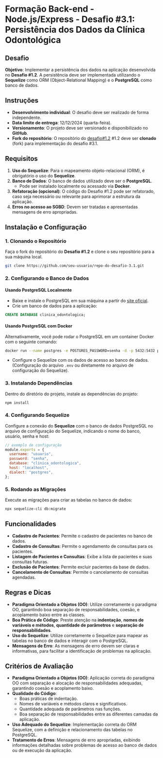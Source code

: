 # Formação Back-end - Node.js/Express - Desafio #3.1: Persistência dos Dados da Clínica Odontológica

## Desafio

**Objetivo**: Implementar a persistência dos dados na aplicação desenvolvida no **Desafio #1.2**. A persistência deve ser implementada utilizando o **Sequelize** como ORM (Object-Relational Mapping) e o **PostgreSQL** como banco de dados.

## Instruções

- **Desenvolvimento individual**: O desafio deve ser realizado de forma independente.
- **Data limite de entrega**: 12/12/2024 (quarta-feira).
- **Versionamento**: O projeto deve ser versionado e disponibilizado no **GitHub**.
- **Fork do repositório**: O repositório do [desafio#1.2](https://github.com/gusmrtns/agenda-consultorio-odontologico) #1.2 deve ser **clonado** (fork) para implementação do desafio #3.1.

## Requisitos

1. **Uso do Sequelize**: Para o mapeamento objeto-relacional (ORM), é obrigatório o uso do **Sequelize**.
2. **Banco de Dados**: O banco de dados utilizado deve ser o **PostgreSQL**.
   - Pode ser instalado localmente ou acessado via **Docker**.
3. **Refatoração (opcional)**: O código do Desafio #1.2 pode ser refatorado, caso seja necessário ou relevante para aprimorar a estrutura da aplicação.
4. **Erros no acesso ao SGBD**: Devem ser tratadas e apresentadas mensagens de erro apropriadas.

## Instalação e Configuração

### 1. Clonando o Repositório

Faça o fork do repositório do **Desafio #1.2** e clone o seu repositório para a sua máquina local.

```bash
git clone https://github.com/seu-usuario/repo-do-desafio-3.1.git
```

### 2. Configurando o Banco de Dados

#### Usando PostgreSQL Localmente

- Baixe e instale o PostgreSQL em sua máquina a partir do [site oficial](https://www.postgresql.org/download/).
- Crie um banco de dados para a aplicação:

```sql
CREATE DATABASE clinica_odontologica;
```

#### Usando PostgreSQL com Docker

Alternativamente, você pode rodar o PostgreSQL em um container Docker com o seguinte comando:

```bash
docker run --name postgres -e POSTGRES_PASSWORD=senha -d -p 5432:5432 postgres
```

- Configure o Sequelize com os dados de acesso ao banco de dados. (Configuração do arquivo `.env` ou diretamente no arquivo de configuração do Sequelize).

### 3. Instalando Dependências

Dentro do diretório do projeto, instale as dependências do projeto:

```bash
npm install
```

### 4. Configurando Sequelize

Configure a conexão do **Sequelize** com o banco de dados PostgreSQL no arquivo de configuração do Sequelize, indicando o nome do banco, usuário, senha e host:

```js
// exemplo de configuração
module.exports = {
  username: "usuario",
  password: "senha",
  database: "clinica_odontologica",
  host: "localhost",
  dialect: "postgres",
};
```

### 5. Rodando as Migrações

Execute as migrações para criar as tabelas no banco de dados:

```bash
npx sequelize-cli db:migrate
```

## Funcionalidades

- **Cadastro de Pacientes**: Permite o cadastro de pacientes no banco de dados.
- **Cadastro de Consultas**: Permite o agendamento de consultas para os pacientes.
- **Listagem de Pacientes e Consultas**: Exibe a lista de pacientes e suas consultas futuras.
- **Exclusão de Pacientes**: Permite excluir pacientes da base de dados.
- **Cancelamento de Consultas**: Permite o cancelamento de consultas agendadas.

## Regras e Dicas

- **Paradigma Orientado a Objetos (OO)**: Utilize corretamente o paradigma OO, garantindo boa separação de responsabilidades, coesão, e acoplamento baixo entre as classes.
- **Boa Prática de Código**: Preste atenção na **indentação**, **nomes de variáveis e métodos**, **quantidade de parâmetros** e **separação de responsabilidades**.
- **Uso do Sequelize**: Utilize corretamente o Sequelize para mapear as tabelas no banco de dados e interagir com o PostgreSQL.
- **Mensagens de Erro**: As mensagens de erro devem ser claras e informativas, para facilitar a identificação de problemas na aplicação.

## Critérios de Avaliação

- **Paradigma Orientado a Objetos (OO)**: Aplicação correta do paradigma OO com separação e alocação de responsabilidades adequadas, garantindo coesão e acoplamento baixo.
- **Qualidade do Código**:
  - Boas práticas de indentação.
  - Nomes de variáveis e métodos claros e significativos.
  - Quantidade adequada de parâmetros nas funções.
  - Boa separação de responsabilidades entre as diferentes camadas da aplicação.
- **Uso Adequado do Sequelize**: Implementação correta do ORM Sequelize, com a definição e relacionamento das tabelas no PostgreSQL.
- **Tratamento de Erros**: Mensagens de erro apropriadas, exibindo informações detalhadas sobre problemas de acesso ao banco de dados ou de execução da aplicação.
